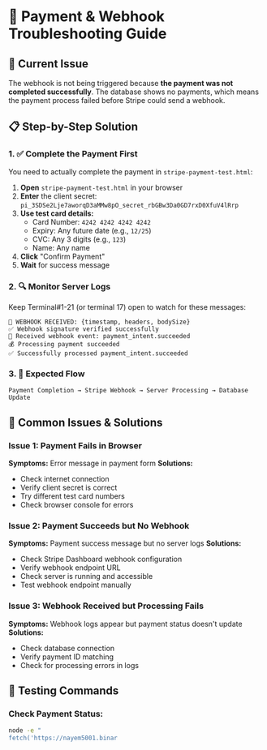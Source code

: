 # 🔧 Payment & Webhook Troubleshooting Guide

## 🚨 Current Issue
The webhook is not being triggered because **the payment was not completed successfully**. The database shows no payments, which means the payment process failed before Stripe could send a webhook.

## 📋 Step-by-Step Solution

### 1. ✅ Complete the Payment First
You need to actually complete the payment in `stripe-payment-test.html`:

1. **Open** `stripe-payment-test.html` in your browser
2. **Enter** the client secret: `pi_3SDSe2Lje7aworqD3aMMw8pO_secret_rbGBw3Da0GD7rxD0XfuV4lRrp`
3. **Use test card details:**
   - Card Number: `4242 4242 4242 4242`
   - Expiry: Any future date (e.g., `12/25`)
   - CVC: Any 3 digits (e.g., `123`)
   - Name: Any name
4. **Click** "Confirm Payment"
5. **Wait** for success message

### 2. 🔍 Monitor Server Logs
Keep Terminal#1-21 (or terminal 17) open to watch for these messages:
```
🔔 WEBHOOK RECEIVED: {timestamp, headers, bodySize}
✅ Webhook signature verified successfully
📨 Received webhook event: payment_intent.succeeded
💰 Processing payment succeeded
✅ Successfully processed payment_intent.succeeded
```

### 3. 🎯 Expected Flow
```
Payment Completion → Stripe Webhook → Server Processing → Database Update
```

## 🔧 Common Issues & Solutions

### Issue 1: Payment Fails in Browser
**Symptoms:** Error message in payment form
**Solutions:**
- Check internet connection
- Verify client secret is correct
- Try different test card numbers
- Check browser console for errors

### Issue 2: Payment Succeeds but No Webhook
**Symptoms:** Payment success message but no server logs
**Solutions:**
- Check Stripe Dashboard webhook configuration
- Verify webhook endpoint URL
- Check server is running and accessible
- Test webhook endpoint manually

### Issue 3: Webhook Received but Processing Fails
**Symptoms:** Webhook logs appear but payment status doesn't update
**Solutions:**
- Check database connection
- Verify payment ID matching
- Check for processing errors in logs

## 🧪 Testing Commands

### Check Payment Status:
```bash
node -e "
fetch('https://nayem5001.binar